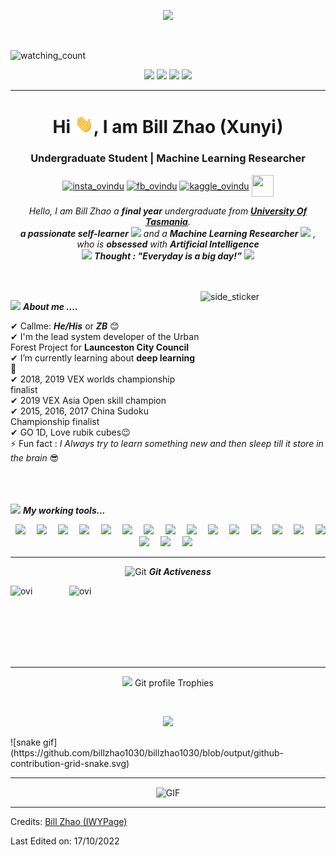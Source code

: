<p align="center">
  <img src="https://s27389.pcdn.co/wp-content/uploads/2019/08/AdobeStock_244675452.jpeg" height="200"/>
</p>
<br>

<p align="left"> 
<img src="https://komarev.com/ghpvc/?username=billzhao1030&color=yellow" alt="watching_count" />
 </p>
 <p align="center">
<img src="https://img.shields.io/badge/Age-21-purple" />
  <img src="https://img.shields.io/badge/Focus-Machine%20Learning-blue" />
  <img src="https://img.shields.io/badge/Lives-Adelaide-success" />
  <img src="https://img.shields.io/badge/Languages-English%20%26%20Mandarin-yellow" />
</p>
<hr>
<h1 align="center">Hi <img src="https://raw.githubusercontent.com/ABSphreak/ABSphreak/master/gifs/Hi.gif" width="30px">, I am Bill Zhao (Xunyi) </h1>
<h3 align="center">Undergraduate Student | Machine Learning Researcher</h3>
<p align="center">
<a href="https://www.instagram.com/billzhao1030/" target="blank"><img align="center" src="https://www.vectorlogo.zone/logos/instagram/instagram-icon.svg" alt="insta_ovindu" height="35" width="35" /></a>
<a href="https://www.facebook.com/billzhao1030/" target="blank"><img align="center" src="https://www.svgrepo.com/show/299425/facebook.svg" alt="fb_ovindu" height="35" width="35" /></a>
<a href="https://www.kaggle.com/billzhao1030" target="blank"><img align="center" src="https://www.vectorlogo.zone/logos/kaggle/kaggle-icon.svg" alt="kaggle_ovindu" height="35" width="35" /></a>
 <a href = "mailto: billzhao@gmail.com"><img align="center" src="https://seeklogo.com/images/G/gmail-new-2020-logo-32DBE11BB4-seeklogo.com.png" height="35" width="35" /></a>
</p>
</p>


<p align="center">
  <em>
      Hello, I am Bill Zhao a <b>final year</b> undergraduate from <a href="https://www.utas.edu.au/"> <b>University Of Tasmania</b></a>. <br>
    <b>a passionate self-learner</b> <img src="https://github.com/TheDudeThatCode/TheDudeThatCode/blob/master/Assets/Developer.gif" width="30px"> and a <b>Machine Learning Researcher</b>&nbsp;<img src="https://github.com/TheDudeThatCode/TheDudeThatCode/blob/master/Assets/Designer.gif" width="36px">&nbsp,<br>who is <b>obsessed</b>
    with <b>Artificial Intelligence</b>
  </em> 
  <br>
  <img src="https://media.giphy.com/media/gH3LO09IOiZIqePwv9/giphy.gif" width="50" /> <b><i align="center">Thought : "Everyday is a big day!”</i></b> <img src="https://media.giphy.com/media/qjqUcgIyRjsl2/giphy.gif" width="50" />
</p>
<br><br>
<img align="right" width=200px height=200px alt="side_sticker" src="https://media.giphy.com/media/TEnXkcsHrP4YedChhA/giphy.gif" />

<img src="https://media.giphy.com/media/iY8CRBdQXODJSCERIr/giphy.gif" width="30px">&nbsp;***About me ....***

✔ Callme: ***He/His*** or ***ZB*** 😊 <br>
✔ I'm the lead system developer of the Urban Forest Project for <b>Launceston City Council</b><br>
✔ I’m currently learning about **deep learning**🥰<br>
✔ 2018, 2019 VEX worlds championship finalist<br>
✔ 2019 VEX Asia Open skill champion<br>
✔ 2015, 2016, 2017 China Sudoku Championship finalist <br>
✔ GO 1D, Love rubik cubes😉 <br>
⚡ Fun fact : *I Always try to learn something new and then sleep till it store in the brain* 😎<br><br><br><br>
 

<img src="https://media.giphy.com/media/iY8CRBdQXODJSCERIr/giphy.gif" width="30px">&nbsp;***My working tools...***
<p align="center">
  <code> <img height="50" src="https://www.vectorlogo.zone/logos/python/python-ar21.svg"> </code>
  <code> <img height="50" src="https://www.vectorlogo.zone/logos/jupyter/jupyter-ar21.svg"> </code>
  <code> <img height="50" src="https://www.vectorlogo.zone/logos/firebase/firebase-ar21.svg"> </code>
  <code> <img height="50" src="https://www.vectorlogo.zone/logos/flutterio/flutterio-ar21.svg"> </code>
  <code> <img height="50" src="https://www.vectorlogo.zone/logos/dartlang/dartlang-ar21.svg"> </code>
  <code> <img height="50" src="https://www.vectorlogo.zone/logos/pytorch/pytorch-ar21.svg"> </code>
  <code> <img height="50" src="https://www.vectorlogo.zone/logos/tensorflow/tensorflow-ar21.svg"> </code>
  <code> <img height="50" src="https://www.vectorlogo.zone/logos/numpy/numpy-ar21.svg"> </code>
  <code> <img height="50" src="https://raw.githubusercontent.com/valohai/ml-logos/master/scipy.svg"> </code>
  <code> <img height="50" src="https://www.vectorlogo.zone/logos/jetbrains/jetbrains-ar21.svg"> </code>
  <code> <img height="50" src="https://www.vectorlogo.zone/logos/visualstudio_code/visualstudio_code-ar21.svg"> </code>
  <code> <img height="50" src="https://www.vectorlogo.zone/logos/dotnet/dotnet-ar21.svg"> </code>
  <code> <img height="50" src="https://www.vectorlogo.zone/logos/w3_html5/w3_html5-ar21.svg"> </code>
  <code> <img height="50" src="https://www.vectorlogo.zone/logos/javascript/javascript-ar21.svg"> </code>
  <code> <img height="50" src="https://www.vectorlogo.zone/logos/netlifyapp_watercss/netlifyapp_watercss-ar21.svg"> </code>
  <code> <img height="50" src="https://seeklogo.com/images/S/scikit-learn-logo-8766D07E2E-seeklogo.com.png"> </code>
  <code> <img height="50" src="https://www.vectorlogo.zone/logos/mysql/mysql-ar21.svg"> </code>
  <code> <img height="50" src="https://www.vectorlogo.zone/logos/java/java-ar21.svg"> </code>
  <hr>
  <p align="center">
 <img src="https://media.giphy.com/media/W5eoZHPpUx9sapR0eu/giphy.gif" width="30px" alt="Git"/>&nbsp;<i><b>Git Activeness</b></i></p>
 
<p><img align="left" src="https://github-readme-stats.vercel.app/api/top-langs?username=billzhao1030&show_icons=true&locale=en&langs_count=6&layout=compact&theme=chartreuse-dark" alt="ovi" /></p>
<p>&nbsp;<img align="right" src="https://github-readme-stats.vercel.app/api?username=billzhao1030&show_icons=true&locale=en&count_private=true&theme=chartreuse-dark" alt="ovi" width="410" /></p>
<br><br><br><br><br>

<hr>


<p align="center"><img src="https://media.giphy.com/media/QaMcXSekUWx7aogAUr/giphy.gif" width="30" />&nbsp;Git profile Trophies</p><br>
<p align="center"><img src="https://github-profile-trophy.vercel.app/?username=billzhao1030&theme=juicyfresh&no-bg=true" /></p>
![snake gif](https://github.com/billzhao1030/billzhao1030/blob/output/github-contribution-grid-snake.svg)

-----
<p align="center">
  <img align="center" top="500" height="300" width="400" alt="GIF" src="https://media.giphy.com/media/SWoSkN6DxTszqIKEqv/giphy.gif">
</p>

-----

Credits: [Bill Zhao (IWYPage)](https://github.com/billzhao1030)

Last Edited on: 17/10/2022


<!--
**billzhao1030/billzhao1030** is a ✨ _special_ ✨ repository because its `README.md` (this file) appears on your GitHub profile.

Here are some ideas to get you started:

- 🔭 I’m currently working on ...
- 🌱 I’m currently learning ...
- 👯 I’m looking to collaborate on ...
- 🤔 I’m looking for help with ...
- 💬 Ask me about ...
- 📫 How to reach me: ...
- 😄 Pronouns: ...
- ⚡ Fun fact: ...
-->
